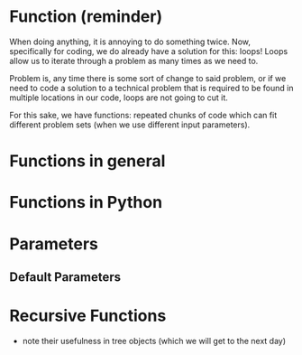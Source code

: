 # Function (reminder)

When doing anything, it is annoying to do something twice.
Now, specifically for coding, we do already have a solution for this: loops!
Loops allow us to iterate through a problem as many times as we need to.

Problem is, any time there is some sort of change to said problem, or if
we need to code a solution to a technical problem that is required to be found in multiple
locations in our code, loops are not going to cut it.

For this sake, we have functions: repeated chunks of code which can fit different problem sets (when we use
different input parameters).

# Functions in general



# Functions in Python


# Parameters


## Default Parameters


# Recursive Functions

- note their usefulness in tree objects (which we will get to the next day)

